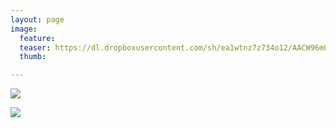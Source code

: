 ```yaml
---
layout: page
image:
  feature:
  teaser: https://dl.dropboxusercontent.com/sh/ea1wtnz7z734o12/AACW96mOmdF3BJbG0GvGDcFra/abstraktit-muut/1/DS26784-245px.jpg
  thumb:

---
```


[![](https://dl.dropboxusercontent.com/sh/ea1wtnz7z734o12/AABufac0rsc4bE6VzBZwuMjYa/abstraktit-muut/1/DS26781-800px.jpg)](https://dl.dropboxusercontent.com/sh/ea1wtnz7z734o12/AAD-msi0eX1LrDgefX1uG6xBa/abstraktit-muut/1/DS26781.jpg)

[![](https://dl.dropboxusercontent.com/sh/ea1wtnz7z734o12/AAA2VgcrX5-6OuBU4PvwxQkOa/abstraktit-muut/1/DS26784-800px.jpg)](https://dl.dropboxusercontent.com/sh/ea1wtnz7z734o12/AACwz8w53PADISmoTpvLB6Fya/abstraktit-muut/1/DS26784.jpg)
